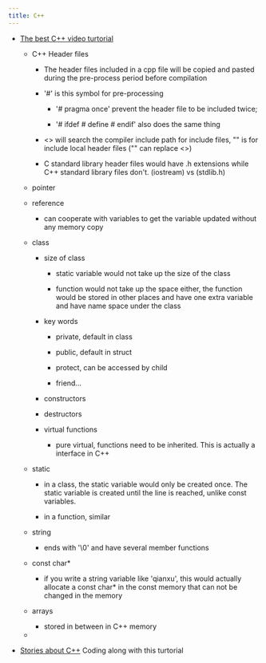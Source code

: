 ```yaml
---
title: C++
---
```


- [The best C++ video turtorial](https://www.bilibili.com/video/BV1VJ411M7WR)
	 - C++ Header files
		 - The header files included in a cpp file will be copied and pasted during the pre-process period before compilation

		 - '#' is this symbol for pre-processing
			 - '# pragma once' prevent the header file to be included twice; 

			 - '# ifdef # define # endif' also does the same thing

		 - <> will search the compiler include path for include files, "" is for include local header files ("" can replace <>)

		 - C standard library header files would have .h extensions while C++ standard library files don't. (iostream) vs (stdlib.h)

	 - pointer

	 - reference
		 - can cooperate with variables to get the variable updated without any memory copy

	 - class
		 - size of class
			 - static variable would not take up the size of the class

			 - function would not take up the space either, the function would be stored in other places and have one extra variable and have name space under the class

		 - key words
			 - private, default in class

			 - public, default in struct

			 - protect, can be accessed by child

			 - friend...

		 - constructors

		 - destructors

		 - virtual functions
			 - pure virtual, functions need to be inherited. This is actually a interface in C++

	 - static
		 - in a class, the static variable would only be created once. The static variable is created until the line is reached, unlike const variables.

		 - in a function, similar

	 - string
		 - ends with '\0' and have several member functions

	 - const char*
		 - if you write a string variable like 'qianxu', this would actually allocate a const char* in the const memory that can not be changed in the memory 

	 - arrays
		 - stored in between in C++ memory

	 - 

- [Stories about C++](https://light-city.club/sc/) Coding along with this turtorial

